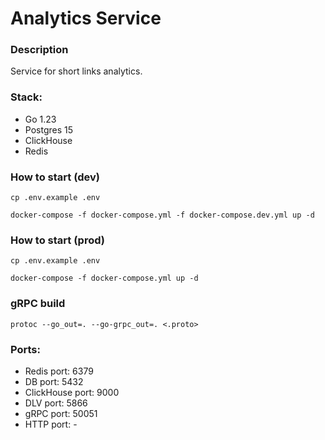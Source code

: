 # Analytics Service

### Description
Service for short links analytics.

### Stack:
- Go 1.23
- Postgres 15
- ClickHouse
- Redis

### How to start (dev)
```shell
cp .env.example .env
```

```shell
docker-compose -f docker-compose.yml -f docker-compose.dev.yml up -d
```

### How to start (prod)
```shell
cp .env.example .env
```

```shell
docker-compose -f docker-compose.yml up -d
```

### gRPC build
```shell
protoc --go_out=. --go-grpc_out=. <.proto>
```


### Ports:
- Redis port: 6379
- DB port: 5432
- ClickHouse port: 9000
- DLV port: 5866
- gRPC port: 50051
- HTTP port: -